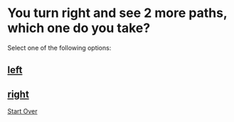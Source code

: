# You turn right and see 2 more paths, which one do you take?

Select one of the following options:
## [left](left.md)
## [right](right.md)

[Start Over](../README.md)
